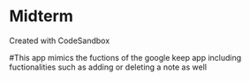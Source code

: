 # Midterm
Created with CodeSandbox

#This app mimics the fuctions of the google keep app including fuctionalities such as adding or deleting a note as well
